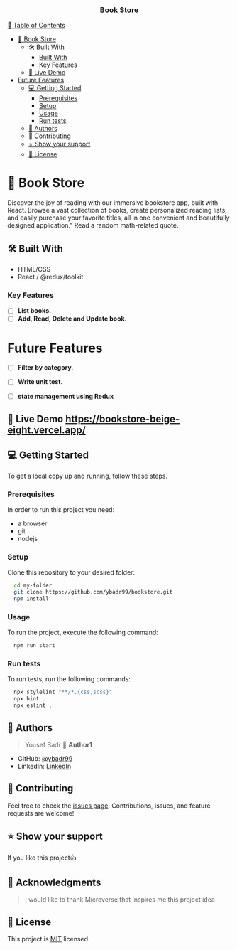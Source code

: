
<div align="center">
  <h3><b>Book Store</b></h3>
</div>

<!-- TABLE OF CONTENTS -->

[📗 Table of Contents](#-table-of-contents)

- [📖 Book Store ](#-book-store-)
  - [🛠 Built With](#built-with)
    - [Built With](#bulit-with)
    - [Key Features](#key-features)
  - [🚀 Live Demo](#live-demo)
- [Future Features ](#future-features-)
  - [💻 Getting Started ](#-getting-started-)
    - [Prerequisites](#prerequisites)
    - [Setup](#setup)
    - [Usage](#usage)
    - [Run tests](#run-tests)
  - [👥 Authors ](#-authors-)
  - [🤝 Contributing ](#-contributing-)
  - [⭐️ Show your support ](#️-show-your-support-)
  - [📝 License ](#-license-)

# 📖 Book Store <a name="about-project"></a>

Discover the joy of reading with our immersive bookstore app, built with React. Browse a vast collection of books, create personalized reading lists, and easily purchase your favorite titles, all in one convenient and beautifully designed application."
Read a random math-related quote.

## 🛠 Built With <a name="built-with"></a>

- HTML/CSS
- React / @redux/toolkit

### Key Features <a name="key-features"></a>

- [ ] **List books.**
- [ ] **Add, Read, Delete and Update book.**

# Future Features <a name="future-features"></a>

- [ ] **Filter by category.**

- [ ] **Write unit test.**
- [ ] **state management using Redux**

## 🚀 Live Demo <a name="live-demo">https://bookstore-beige-eight.vercel.app/</a>

## 💻 Getting Started <a name="getting-started"></a>

To get a local copy up and running, follow these steps.

### Prerequisites

In order to run this project you need:

- a browser
- git
- nodejs

### Setup

Clone this repository to your desired folder:

```sh
  cd my-folder
  git clone https://github.com/ybadr99/bookstore.git
  npm install
```

### Usage

To run the project, execute the following command:

```sh
  npm run start
```

### Run tests

To run tests, run the following commands:

```sh
  npx stylelint "**/*.{css,scss}"
  npx hint .
  npx eslint .
```

<!-- AUTHORS -->

## 👥 Authors <a name="authors"></a>

> Yousef Badr
> 👤 **Author1**

- GitHub: [@ybadr99](https://github.com/ybadr99)
- LinkedIn: [LinkedIn](https://www.linkedin.com/in/yousef-mohamed-badr/)

<!-- CONTRIBUTING -->

## 🤝 Contributing <a name="contributing"></a>

Feel free to check the [issues page](https://github.com/ybadr99/math_magicians/issues).
Contributions, issues, and feature requests are welcome!

<!-- SUPPORT -->

## ⭐️ Show your support <a name="support"></a>

If you like this project:thumbsup:

## 🙏 Acknowledgments <a name="acknowledgements"></a>

> I would like to thank Microverse that inspires me this project idea

<!-- LICENSE -->

## 📝 License <a name="license"></a>

This project is [MIT](./LICENSE.md) licensed.
